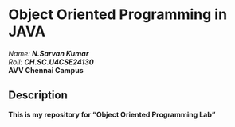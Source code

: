 # Object Oriented Programming in JAVA

*Name:*  ***N.Sarvan Kumar***
<br>
*Roll:*  ***CH.SC.U4CSE24130***
<br>
**AVV Chennai Campus**
## Description
<b>This is my repository for <q>Object Oriented Programming Lab</q></b>
